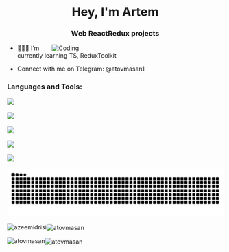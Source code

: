<!-- [![MasterHead] -->
<h1 align="center">Hey, I'm Artem</h1>
<h3 align="center">Web ReactRedux projects</h3>


<img align="right" alt="Coding" width="400" src="https://cdn.dribbble.com/users/281525/screenshots/1768570/jmanalus.gif" />

- 🧑🏻‍💻 I’m currently learning TS, ReduxToolkit

- Connect with me on Telegram: @atovmasan1


<h3 align="left">Languages and Tools:</h3>
<p align="left"><img weidth="40px" src="https://encrypted-tbn0.gstatic.com/images?q=tbn:ANd9GcQc2Y2gmQB5zuaBd1AfN_AyEgoTgxPF65i7GwlvrbnnP_RUlubieG19WFnonCtS4ZfAox4&usqp=CAU"></p>
<p align="left"><img weidth="40px" src="https://upload.wikimedia.org/wikipedia/commons/4/49/Redux.png"></p>
<p align="left"><img weidth="40px" src="https://cdn.worldvectorlogo.com/logos/typescript-2.svg"></p>
<p align="left"><img weidth="40px" src="https://upload.wikimedia.org/wikipedia/commons/thumb/d/d5/CSS3_logo_and_wordmark.svg/1452px-CSS3_logo_and_wordmark.svg.png"></p>
<p align="left"><img weidth="40px" src="https://upload.wikimedia.org/wikipedia/commons/thumb/3/38/HTML5_Badge.svg/768px-HTML5_Badge.svg.png"></p>


![Snake](https://github.com/AzeemIdrisi/AzeemIdrisi/blob/output/github-contribution-grid-snake.svg)

<p><img align="left" src="https://github-readme-stats.vercel.app/api?username=atovmasan&show_icons=true&include_all_commits=true&locale=en" alt="azeemidrisi" /></p>

<p><img align="center" src="https://github-readme-streak-stats.herokuapp.com/?user=atovmasan&" alt="atovmasan" /></p>



<p><img align="left" src="https://github-readme-stats.vercel.app/api/top-langs?username=atovmasan&show_icons=true&locale=en&layout=compact" alt="atovmasan" /></p>

<p><img align="center" src="https://github-readme-stats.vercel.app/api/pin/?username=atovmasan&repo=PhoneSploit-Pro" alt="atovmasan" /></p>

